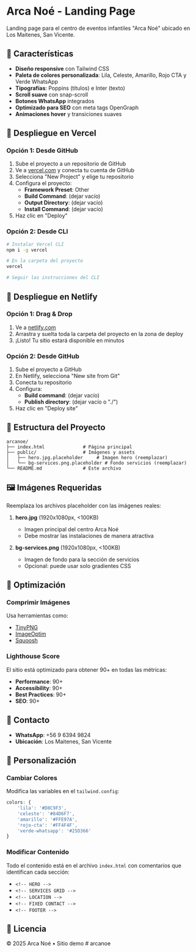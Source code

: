 # Arca Noé - Landing Page

Landing page para el centro de eventos infantiles "Arca Noé" ubicado en Los Maitenes, San Vicente.

## 🎨 Características

- **Diseño responsive** con Tailwind CSS
- **Paleta de colores personalizada**: Lila, Celeste, Amarillo, Rojo CTA y Verde WhatsApp
- **Tipografías**: Poppins (títulos) e Inter (texto)
- **Scroll suave** con snap-scroll
- **Botones WhatsApp** integrados
- **Optimizado para SEO** con meta tags OpenGraph
- **Animaciones hover** y transiciones suaves

## 🚀 Despliegue en Vercel

### Opción 1: Desde GitHub

1. Sube el proyecto a un repositorio de GitHub
2. Ve a [vercel.com](https://vercel.com) y conecta tu cuenta de GitHub
3. Selecciona "New Project" y elige tu repositorio
4. Configura el proyecto:
   - **Framework Preset**: Other
   - **Build Command**: (dejar vacío)
   - **Output Directory**: (dejar vacío)
   - **Install Command**: (dejar vacío)
5. Haz clic en "Deploy"

### Opción 2: Desde CLI

```bash
# Instalar Vercel CLI
npm i -g vercel

# En la carpeta del proyecto
vercel

# Seguir las instrucciones del CLI
```

## 🚀 Despliegue en Netlify

### Opción 1: Drag & Drop

1. Ve a [netlify.com](https://netlify.com)
2. Arrastra y suelta toda la carpeta del proyecto en la zona de deploy
3. ¡Listo! Tu sitio estará disponible en minutos

### Opción 2: Desde GitHub

1. Sube el proyecto a GitHub
2. En Netlify, selecciona "New site from Git"
3. Conecta tu repositorio
4. Configura:
   - **Build command**: (dejar vacío)
   - **Publish directory**: (dejar vacío o "./")
5. Haz clic en "Deploy site"

## 📁 Estructura del Proyecto

```
arcanoe/
├── index.html              # Página principal
├── public/                 # Imágenes y assets
│   ├── hero.jpg.placeholder     # Imagen hero (reemplazar)
│   └── bg-services.png.placeholder # Fondo servicios (reemplazar)
└── README.md               # Este archivo
```

## 🖼️ Imágenes Requeridas

Reemplaza los archivos placeholder con las imágenes reales:

1. **hero.jpg** (1920x1080px, <100KB)
   - Imagen principal del centro Arca Noé
   - Debe mostrar las instalaciones de manera atractiva

2. **bg-services.png** (1920x1080px, <100KB)
   - Imagen de fondo para la sección de servicios
   - Opcional: puede usar solo gradientes CSS

## 🎯 Optimización

### Comprimir Imágenes

Usa herramientas como:
- [TinyPNG](https://tinypng.com/)
- [ImageOptim](https://imageoptim.com/)
- [Squoosh](https://squoosh.app/)

### Lighthouse Score

El sitio está optimizado para obtener 90+ en todas las métricas:
- **Performance**: 90+
- **Accessibility**: 90+
- **Best Practices**: 90+
- **SEO**: 90+

## 📱 Contacto

- **WhatsApp**: +56 9 6394 9824
- **Ubicación**: Los Maitenes, San Vicente

## 🔧 Personalización

### Cambiar Colores

Modifica las variables en el `tailwind.config`:

```javascript
colors: {
    'lila': '#D8C9F3',
    'celeste': '#84D6F7',
    'amarillo': '#FFE97A',
    'rojo-cta': '#FF4F4F',
    'verde-whatsapp': '#25D366'
}
```

### Modificar Contenido

Todo el contenido está en el archivo `index.html` con comentarios que identifican cada sección:

- `<!-- HERO -->`
- `<!-- SERVICES GRID -->`
- `<!-- LOCATION -->`
- `<!-- FIXED CONTACT -->`
- `<!-- FOOTER -->`

## 📄 Licencia

© 2025 Arca Noé • Sitio demo
#   a r c a n o e  
 